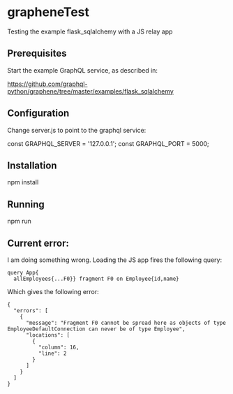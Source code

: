# grapheneTest
Testing the example flask_sqlalchemy with a JS relay app

## Prerequisites

Start the example GraphQL service, as described in:

https://github.com/graphql-python/graphene/tree/master/examples/flask_sqlalchemy

## Configuration
Change server.js to point to the graphql service:

const GRAPHQL_SERVER = '127.0.0.1';
const GRAPHQL_PORT = 5000;

## Installation
npm install

## Running
npm run


## Current error:
I am doing something wrong. Loading the JS app fires the following query:

    query App{
      allEmployees{...F0}} fragment F0 on Employee{id,name}

Which gives the following error:

    {
      "errors": [
        {
          "message": "Fragment F0 cannot be spread here as objects of type EmployeeDefaultConnection can never be of type Employee",
          "locations": [
            {
              "column": 16,
              "line": 2
            }
          ]
        }
      ]
    }
